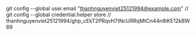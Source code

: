 git config --global user.email "thanhnguyenviet25121994@example.com" //
git config --global credential.helper store //
thanhnguyenviet25121994/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
